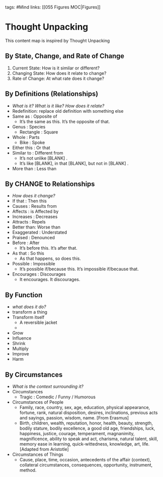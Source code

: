 tags: #Mind
links: [[055 Figures MOC|Figures]]

# Thought Unpacking
This content map is inspired by Thought Unpacking

## By State, Change, and Rate of Change
1. Current State: How is it similar or different?
2. Changing State: How does it relate to change?
3. Rate of Change: At what rate does it change?

## By Definitions (Relationships)
- *What is it? What is it like? How does it relate?*
- Redefinition: replace old definition with something else
- Same as : Opposite of
    * It’s the same as this. It’s the opposite of that.
- Genus : Species
    * Rectangle : Square
- Whole : Parts
    * Bike : Spoke
- Either this : Or that
- Similar to : Different from
    * It’s not unlike [BLANK] .
    * It’s like [BLANK],  in that [BLANK], but not in [BLANK] .
- More than : Less than

## By CHANGE to Relationships
- *How does it change?*
- If that : Then this
- Causes : Results from
- Affects : is Affected by
- Increases : Decreases
- Attracts : Repels
- Better than: Worse than
- Exaggerated : Understated
- Praised : Denounced
- Before : After
    - It’s before this. It’s after that.
- As that : So this
    - As that happens, so does this.
- Possible : Impossible
    - It’s possible if/because this. It’s impossible if/because that.
- Encourages : Discourages
    - It encourages. It discourages.

## By Function
- *what does it do?*
- transform a thing
- Transform itself
	- A reversible jacket
	- 
- Grow
- Influence
- Shrink
- Multiply
- Improve
- Harm

## By Circumstances
- *What is the context surrounding it?*
- Circumstances
    - Tragic : Comedic / Funny / Humorous
- Circumstances of People
    - Family, race, country, sex, age, education, physical appearance, fortune, rank, natural disposition, desires, inclinations, previous acts and sayings, passion, wisdom, name. [From Erasmus]
    - Birth, children, wealth, reputation, honor, health, beauty, strength, bodily stature, bodily excellence, a good old age, friendships, luck, happiness, justice, courage, temperament, magnanimity, magnificence, ability to speak and act, charisma, natural talent, skill, memory ease in learning, quick-wittedness, knowledge, art, life. [Adapted from Aristotle]
- Circumstances of Things
    - Cause, place, time, occasion, antecedents of the affair (context), collateral circumstances, consequences, opportunity, instrument, method.
